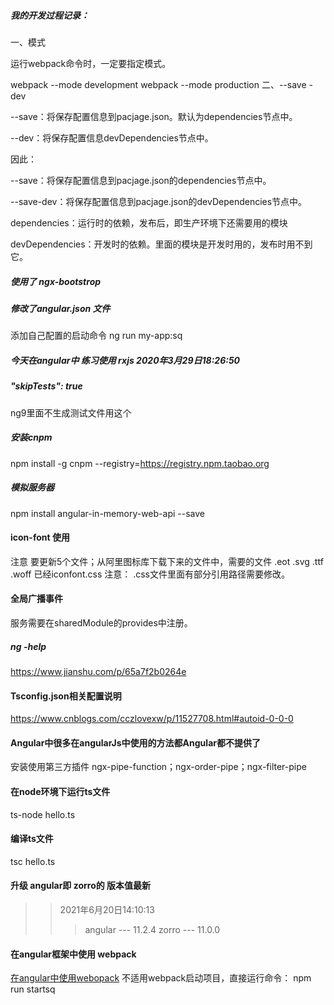 ##### 我的开发过程记录：
一、模式

运行webpack命令时，一定要指定模式。

webpack --mode development
webpack --mode production
二、--save -dev

--save：将保存配置信息到pacjage.json。默认为dependencies节点中。

--dev：将保存配置信息devDependencies节点中。

因此：

--save：将保存配置信息到pacjage.json的dependencies节点中。

--save-dev：将保存配置信息到pacjage.json的devDependencies节点中。

dependencies：运行时的依赖，发布后，即生产环境下还需要用的模块

devDependencies：开发时的依赖。里面的模块是开发时用的，发布时用不到它。
##### 使用了 ngx-bootstrop

##### 修改了angular.json 文件 
添加自己配置的启动命令 ng run my-app:sq

##### 今天在angular中 练习使用 rxjs 2020年3月29日18:26:50

##### "skipTests": true 

ng9里面不生成测试文件用这个

##### 安装cnpm

npm install -g cnpm --registry=https://registry.npm.taobao.org

##### 模拟服务器
npm install angular-in-memory-web-api --save

#### icon-font 使用
注意 要更新5个文件；从阿里图标库下载下来的文件中，需要的文件 .eot .svg .ttf .woff 已经iconfont.css 注意： .css文件里面有部分引用路径需要修改。

#### 全局广播事件
服务需要在sharedModule的provides中注册。

##### ng -help
https://www.jianshu.com/p/65a7f2b0264e

#### Tsconfig.json相关配置说明
https://www.cnblogs.com/cczlovexw/p/11527708.html#autoid-0-0-0

#### Angular中很多在angularJs中使用的方法都Angular都不提供了
安装使用第三方插件  ngx-pipe-function；ngx-order-pipe；ngx-filter-pipe

#### 在node环境下运行ts文件
ts-node hello.ts
#### 编译ts文件
tsc hello.ts
#### 升级 angular即 zorro的 版本值最新
>> 2021年6月20日14:10:13
>>>angular --- 11.2.4
>>>zorro --- 11.0.0

#### 在angular框架中使用 webpack
[在angular中使用webopack](https://blog.csdn.net/a1056244734/article/details/112919960)
不适用webpack启动项目，直接运行命令： npm run startsq

